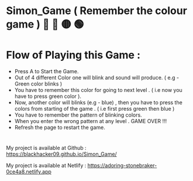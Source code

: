 # Simon_Game ( Remember the colour game ) 🔴 🔵 🟡 🟢
#

# Flow of Playing this Game :

 * Press A to Start the Game.
 * Out of 4 different Color one will blink and sound will produce.  ( e.g - Green color blinks )
 * You have to remember this color for going to next level . ( i.e now you have to press green color ).
 * Now, another color will blinks (e.g - blue) , then you have to press the colors from starting of the game . ( i.e first press green then blue )
 * You have to remember the pattern of blinking colors.
 * When you enter the wrong pattern at any level . GAME OVER !!!
 * Refresh the page to restart the game.

#

 My project is available at Github : https://blackhacker09.github.io/Simon_Game/
 
 My project is available at Netlify : https://adoring-stonebraker-0ce4a8.netlify.app
